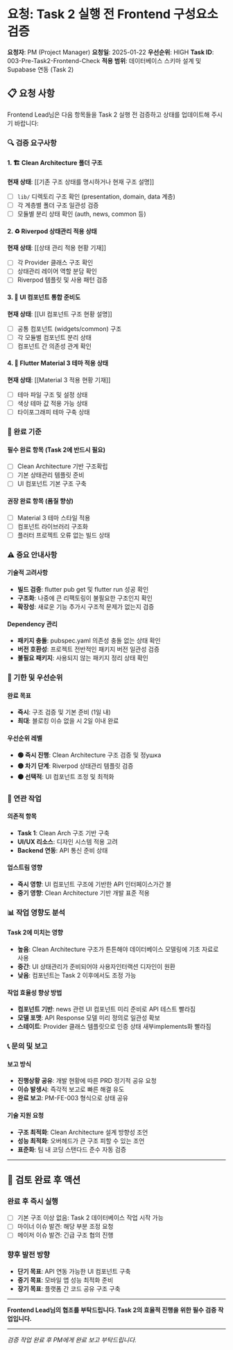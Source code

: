# 요청: Task 2 실행 전 Frontend 구성요소 검증

**요청자**: PM (Project Manager)
**요청일**: 2025-01-22
**우선순위**: HIGH
**Task ID**: 003-Pre-Task2-Frontend-Check
**적용 범위**: 데이터베이스 스키마 설계 및 Supabase 연동 (Task 2)

## 📋 요청 사항

Frontend Lead님은 다음 항목들을 Task 2 실행 전 검증하고 상태를 업데이트해 주시기 바랍니다:

### 🔍 검증 요구사항

#### 1. 🏗️ Clean Architecture 폴더 구조
**현재 상태**: [[기존 구조 상태를 명시하거나 현재 구조 설명]]
- [ ] `lib/` 디렉토리 구조 확인 (presentation, domain, data 계층)
- [ ] 각 계층별 폴더 구조 일관성 검증
- [ ] 모듈별 분리 상태 확인 (auth, news, common 등)

#### 2. ♻️ Riverpod 상태관리 적용 상태
**현재 상태**: [[상태 관리 적용 현황 기재]]
- [ ] 각 Provider 클래스 구조 확인
- [ ] 상태관리 레이어 역할 분담 확인
- [ ] Riverpod 템플릿 및 사용 패턴 검증

#### 3. 🎨 UI 컴포넌트 통합 준비도
**현재 상태**: [[UI 컴포넌트 구조 현황 설명]]
- [ ] 공통 컴포넌트 (widgets/common) 구조
- [ ] 각 모듈별 컴포넌트 분리 상태
- [ ] 컴포넌트 간 의존성 관계 확인

#### 4. 📱 Flutter Material 3 테마 적용 상태
**현재 상태**: [[Material 3 적용 현황 기재]]
- [ ] 테마 파일 구조 및 설정 상태
- [ ] 색상 테마 값 적용 가능 상태
- [ ] 타이포그래피 테마 구축 상태

### 🎯 완료 기준

#### 필수 완료 항목 (Task 2에 반드시 필요)
- [ ] Clean Architecture 기반 구조확립
- [ ] 기본 상태관리 템플릿 준비
- [ ] UI 컴포넌트 기본 구조 구축

#### 권장 완료 항목 (품질 향상)
- [ ] Material 3 테마 스타일 적용
- [ ] 컴포넌트 라이브러리 구조화
- [ ] 플러터 프로젝트 오류 없는 빌드 상태

### ⚠️ 중요 안내사항

#### 기술적 고려사항
- **빌드 검증**: flutter pub get 및 flutter run 성공 확인
- **구조화**: 나중에 큰 리팩토링이 불필요한 구조인지 확인
- **확장성**: 새로운 기능 추가시 구조적 문제가 없는지 검증

#### Dependency 관리
- **패키지 충돌**: pubspec.yaml 의존성 충돌 없는 상태 확인
- **버전 호환성**: 프로젝트 전반적인 패키지 버전 일관성 검증
- **불필요 패키지**: 사용되지 않는 패키지 정리 상태 확인

### 📅 기한 및 우선순위

#### 완료 목표
- **즉시**: 구조 검증 및 기본 준비 (1일 내)
- **최대**: 블로킹 이슈 없을 시 2일 이내 완료

#### 우선순위 레벨
- **🟢 즉시 진행**: Clean Architecture 구조 검증 및 정ушка
- **🟡 차기 단계**: Riverpod 상태관리 템플릿 검증
- **🟠 선택적**: UI 컴포넌트 조정 및 최적화

### 🔗 연관 작업

#### 의존적 항목
- **Task 1**: Clean Arch 구조 기반 구축
- **UI/UX 리소스**: 디자인 시스템 적용 고려
- **Backend 연동**: API 통신 준비 상태

#### 업스트림 영향
- **즉시 영향**: UI 컴포넌트 구조에 기반한 API 인터페이스가간 블
- **중기 영향**: Clean Architecture 기반 개발 표준 적용

### 📊 작업 영향도 분석

#### Task 2에 미치는 영향
- **높음**: Clean Architecture 구조가 튼튼해야 데이터베이스 모델링에 기초 자료로 사용
- **중간**: UI 상태관리가 준비되어야 사용자인터랙션 디자인이 원환
- **낮음**: 컴포넌트는 Task 2 이후에서도 조정 가능

#### 작업 효율성 향상 방법
- **컴포넌트 기반**: news 관련 UI 컴포넌트 미리 준비로 API 테스트 빨라짐
- **모델 포맷**: API Response 모델 미리 정의로 일관성 확보
- **스테이트**: Provider 클래스 템플릿으로 인증 상태 새부implements화 빨라짐

### 📞 문의 및 보고

#### 보고 방식
- **진행상황 공유**: 개발 현황에 따른 PRD 정기적 공유 요청
- **이슈 발생시**: 즉각적 보고로 빠른 해결 유도
- **완료 보고**: PM-FE-003 형식으로 상태 공유

#### 기술 지원 요청
- **구조 최적화**: Clean Architecture 설계 방향성 조언
- **성능 최적화**: 오버헤드가 큰 구조 피할 수 있는 조언
- **표준화**: 팀 내 코딩 스탠다드 준수 자동 검증

---

## 🎯 검토 완료 후 액션

### 완료 후 즉시 실행
- [ ] 기본 구조 이상 없음: Task 2 데이터베이스 작업 시작 가능
- [ ] 마이너 이슈 발견: 해당 부분 조정 요청
- [ ] 메이저 이슈 발견: 긴급 구조 협의 진행

### 향후 발전 방향
- **단기 목표**: API 연동 가능한 UI 컴포넌트 구축
- **중기 목표**: 모바일 앱 성능 최적화 준비
- **장기 목표**: 플랫폼 간 코드 공유 구조 구축

---

**Frontend Lead님의 협조를 부탁드립니다. Task 2의 효율적 진행을 위한 필수 검증 작업입니다.**

---

*검증 작업 완료 후 PM에게 완료 보고 부탁드립니다.*